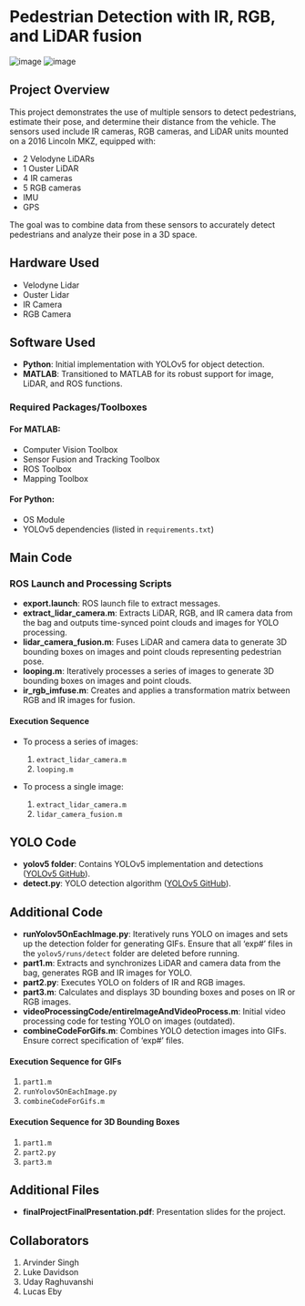 # Pedestrian Detection with IR, RGB, and LiDAR fusion
![image](https://github.com/user-attachments/assets/2af9dbfd-b318-42af-b132-0675dd2ddb4a)
![image](https://github.com/user-attachments/assets/007cf6e6-a2c5-4aac-aa0d-448711e5b3bf)

## Project Overview

This project demonstrates the use of multiple sensors to detect pedestrians, estimate their pose, and determine their distance from the vehicle. The sensors used include IR cameras, RGB cameras, and LiDAR units mounted on a 2016 Lincoln MKZ, equipped with:

- 2 Velodyne LiDARs
- 1 Ouster LiDAR
- 4 IR cameras
- 5 RGB cameras
- IMU
- GPS

The goal was to combine data from these sensors to accurately detect pedestrians and analyze their pose in a 3D space.

## Hardware Used

- Velodyne Lidar
- Ouster Lidar
- IR Camera
- RGB Camera

## Software Used

- **Python**: Initial implementation with YOLOv5 for object detection.
- **MATLAB**: Transitioned to MATLAB for its robust support for image, LiDAR, and ROS functions.

### Required Packages/Toolboxes

#### For MATLAB:
- Computer Vision Toolbox
- Sensor Fusion and Tracking Toolbox
- ROS Toolbox
- Mapping Toolbox

#### For Python:
- OS Module
- YOLOv5 dependencies (listed in `requirements.txt`)

## Main Code

### ROS Launch and Processing Scripts

- **export.launch**: ROS launch file to extract messages.
- **extract_lidar_camera.m**: Extracts LiDAR, RGB, and IR camera data from the bag and outputs time-synced point clouds and images for YOLO processing.
- **lidar_camera_fusion.m**: Fuses LiDAR and camera data to generate 3D bounding boxes on images and point clouds representing pedestrian pose.
- **looping.m**: Iteratively processes a series of images to generate 3D bounding boxes on images and point clouds.
- **ir_rgb_imfuse.m**: Creates and applies a transformation matrix between RGB and IR images for fusion.

#### Execution Sequence

- To process a series of images:
  1. `extract_lidar_camera.m`
  2. `looping.m`
  
- To process a single image:
  1. `extract_lidar_camera.m`
  2. `lidar_camera_fusion.m`

## YOLO Code

- **yolov5 folder**: Contains YOLOv5 implementation and detections ([YOLOv5 GitHub](https://github.com/ultralytics/yolov5)).
- **detect.py**: YOLO detection algorithm ([YOLOv5 GitHub](https://github.com/ultralytics/yolov5)).

## Additional Code

- **runYolov5OnEachImage.py**: Iteratively runs YOLO on images and sets up the detection folder for generating GIFs. Ensure that all ‘exp#’ files in the `yolov5/runs/detect` folder are deleted before running.
- **part1.m**: Extracts and synchronizes LiDAR and camera data from the bag, generates RGB and IR images for YOLO.
- **part2.py**: Executes YOLO on folders of IR and RGB images.
- **part3.m**: Calculates and displays 3D bounding boxes and poses on IR or RGB images.
- **videoProcessingCode/entireImageAndVideoProcess.m**: Initial video processing code for testing YOLO on images (outdated).
- **combineCodeForGifs.m**: Combines YOLO detection images into GIFs. Ensure correct specification of ‘exp#’ files.

#### Execution Sequence for GIFs
1. `part1.m`
2. `runYolov5OnEachImage.py`
3. `combineCodeForGifs.m`

#### Execution Sequence for 3D Bounding Boxes
1. `part1.m`
2. `part2.py`
3. `part3.m`

## Additional Files

- **finalProjectFinalPresentation.pdf**: Presentation slides for the project.

## Collaborators
1. Arvinder Singh
2. Luke Davidson
3. Uday Raghuvanshi
4. Lucas Eby


